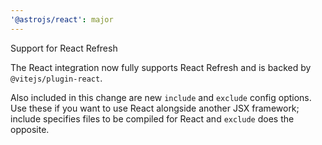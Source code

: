 ```yaml
---
'@astrojs/react': major
---
```


Support for React Refresh

The React integration now fully supports React Refresh and is backed by `@vitejs/plugin-react`.

Also included in this change are new `include` and `exclude` config options. Use these if you want to use React alongside another JSX framework; include specifies files to be compiled for React and `exclude` does the opposite.
